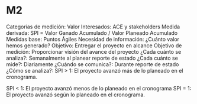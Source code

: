 # M2

Categorías de medición: Valor
Interesados: ACE y stakeholders
Medida derivada: SPI = Valor Ganado Acumulado / Valor Planeado Acumulado
Medidas base: Puntos Ágiles
Necesidad de información: ¿Cuánto valor hemos generado?
Objetivo: Entregar el proyecto en alcance
Objetivo de medición: Proporcionar visión del avance del proyecto
¿Cada cuánto se analiza?: Semanalmente al planear reporte de estado
¿Cada cuánto se mide?: Diariamente
¿Cuándo se comunica?: Durante reporte de estado
¿Cómo se analiza?: SPI > 1: El proyecto avanzó más de lo planeado en el cronograma.

SPI < 1: El proyecto avanzó menos de lo planeado en el cronograma
SPI = 1: El proyecto avanzó según lo planeado en el cronograma.